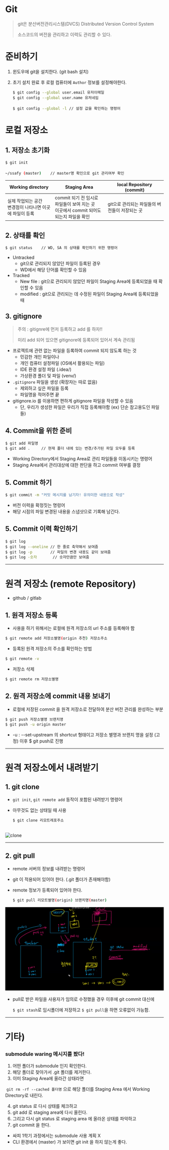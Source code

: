 # Git

> git은 분산버전관리시스템(DVCS) Distributed Version Control System
>
> 소스코드의 버전을 관리하고 이력도 관리할 수 있다.

# 준비하기

1. 윈도우에 git을 설치한다. (git bash 설치)

2. 초기 설치 완료 후 로컬 컴퓨터에 `Author` 정보를 설정해야한다.

   ```bash
   $ git config --global user.email 유저이메일
   $ git config --global user.name 유저네임
   
   $ git config --global -l	// 설정 값을 확인하는 명령어
   ```



# 로컬 저장소

## 1. 저장소 초기화

```bash
$ git init

~/ssafy (master)	// master명 확인으로 git 관리여부 확인
```

| Working directory                                            | Staging Area                                                 | local Repository (commit)                      |
| ------------------------------------------------------------ | ------------------------------------------------------------ | ---------------------------------------------- |
| 실제 작업되는 공간<br />변경점이 나타나면 이곳에 파일이 등록 | commit 되기 전 임시로 파일들이 보여 지는 곳<br />이곳에서 commit 되어도 되는지 파일을 확인 | git으로 관리되는 파일들의 버전들이 저장되는 곳 |

## 2. 상태를 확인

```bash
$ git status	// WD, SA 의 상태를 확인하기 위한 명령어
```

+ Untracked
  + git으로 관리되지 않았던 파일이 등록된 경우
  + WD에서 해당 단어를 확인할 수 있음
+ Tracked
  + New file : git으로 관리되지 않았던 파일이 Staging Area에 등록되었을 때 확인할 수 있음
  + modified : git으로 관리되는 데 수정된 파일이 Staging Area에 등록되었을 때

## 3. gitignore

> 주의 : gitignre에 먼저 등록하고 add 를 하자!!
>
> 미리 add 되어 있으면 gitignore에 등록되어 있어서 계속 관리됨

+ 프로젝트에 관련 없는 파일을 등록하여 commit 되지 않도록 하는 것
  + 민감한 개인 파일이나 
  + 개인 컴퓨터 설정파일 (OS에서 활용되는 파일)
  + IDE 환경 설정 파일 (.idea/)
  + 가상환경 폴더 및 파일 (venv/)
+ `.gitignore` 파일을 생성 (확장자는 따로 없음)
  + 제외하고 싶은 파일을 등록
  + 파일명을 적어주면 끝
+ gitignore.io 를 이용하면 편하게 gitignore 파일을 작성할 수 있음
  + 단, 우리가 생성한 파일은 우리가 직접 등록해야함 (ex) 단순 참고용도인 파일들)

## 4. Commit을 위한 준비

```bash
$ git add 파일명
$ git add .		// 현재 폴더 내에 있는 변경/추가된 파일 모두를 등록
```

+ Working Directory에서 Staging Area로 관리 파일들을 이동시키는 명령어
+ Staging Area에서 관리대상에 대한 판단을 하고 commit 여부를 결정

## 5. Commit 하기

``` bash
$ git commit -m "커밋 메시지를 남기자! 유의미한 내용으로 작성"
```

+ 버전 이력을 확정짓는 명렁어
+ 해당 시점의 파일 변경된 내용을 스냅샷으로 기록해 남긴다.



## 5. Commit 이력 확인하기

``` bash
$ git log
$ git log --oneline // 한 줄로 축약해서 보여줌
$ git log -p		// 파일의 변경 내용도 같이 보여줌
$ git log -숫자		// 숫자만큼만 보여줌
```



---

# 원격 저장소 (remote Repository)

+ github / gitlab

## 1. 원격 저장소 등록

+ 사용을 하기 위해서는 로컬에 원격 저장소의 url 주소를 등록해야 함

```bash
$ git remote add 저장소별명(origin 추천) 저장소주소
```

+ 등록된 원격 저장소의 주소를 확인하는 방법

```bash
$ git remote -v
```

+ 저장소 삭제

``` bash
$ git remote rm 저장소별명
```





## 2. 원격 저장소에 commit 내용 보내기

+ 로컬에 저장된 commit 을 원격 저장소로 전달하여 분산 버전 관리를 완성하는 부분

```bash
$ git push 저장소별명 브랜치명
$ git push -u origin master	
```

+ -u : --set-upstream 의 shortcut 형태이고 저장소 별명과 브랜치 명을 설정 (고정) 이후 $ git push로 진행

---

# 원격 저장소에서 내려받기

## 1. git clone

+ `git init`, `git remote add` 동작이 포함된 내려받기 명령어

+ 아무것도 없는 상태일 때 사용

  ```bash
  $ git clone 리모트레포주소



![clone](live_220114.assets/clone.png)

---

## 2. git pull

+ remote 서버의 정보를 내려받는 명령어

+ git 이 적용되어 있어야 한다. (.git 폴더가 존재해야함)

+ remote 정보가 등록되어 있어야 한다.

  ``` bash
  $ git pull 리모트별명(origin) 브랜치명(master)
  ```

  

![stash](live_220114.assets/stash.png)

+ pull로 받은 파일을 사용자가 임의로 수정했을 경우 이후에 git commit  대신에 

  `$ git stash`로 임시폴더에 저장하고 `$ git pull`을 하면 오류없이 가능함.

---

# 기타)

### submodule waring 메시지를 봤다!

1. 어떤 폴더가 submodule 인지 확인한다.
2. 해당 폴더로 찾아가서 .git 폴더를 제거한다.
3. 이미 Staging Area에 올라간 상태라면

​	`git rm -rf --cached 폴더명` 으로 해당 폴더를 Staging Area 에서 Working Directory로 내린다.

4. git status 로 다시 상태를 체크하고
5. git add 로 staging area에 다시 올린다.
6. 그리고 다시 git status 로 staging area 에 올라온 상태를 파악하고
7. git commit 을 한다.

+ 싸피 1학기 과정에서는 submodule 사용 계획 X
+ CLI 환경에서 (master) 가 보이면 git init 을 하지 않는게 좋다.

